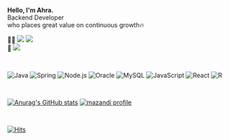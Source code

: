 **Hello, I'm Ahra.**
<br />
Backend Developer <br/>
who places great value on continuous growth🔥
<br />

✍🏻 <a href="https://velog.io/@ooz34/posts"><img src="https://img.shields.io/badge/-Blog-20C997?style=flat-square&logo=Velog&logoColor=white&"/></a> 
    <a href="https://codesnapmag.hashnode.dev/"><img src="https://img.shields.io/badge/-CodeSnap-2962FF?style=flat-square&logo=hashnode&logoColor=white&"/></a> <br/>
💼 <a href="https://www.notion.so/ooz34/a7c7e4da7eed4208844d2ac489461ad3?pvs=4/"><img src="https://img.shields.io/badge/-Portfolio-000000?style=flat-square&logo=Notion&logoColor=white"/></a> <br/>

<br/>

![Java](https://img.shields.io/badge/-Java\-white?style=flat-square&logo=java&logoColor=ffffff&color=007396)
![Spring](https://img.shields.io/badge/-Spring-white?style=flat-square&logo=spring&logoColor=ffffff&color=6DB33F)
![Node.js](https://img.shields.io/badge/-Node.js-white?style=flat-square&logo=node.js&logoColor=ffffff&color=339933)
![Oracle](https://img.shields.io/badge/-Oracle-white?style=flat-square&logo=oracle&logoColor=ffffff&color=F80000)
![MySQL](https://img.shields.io/badge/-MySQL-white?style=flat-square&logo=mysql&logoColor=ffffff&color=4479A1)
![JavaScript](https://img.shields.io/badge/-JavaScript-white?style=flat-square&logo=javascript&logoColor=ffffff&color=f0db4f)
![React](https://img.shields.io/badge/-React-white?style=flat-square&logo=react&logoColor=ffffff&color=61DBFB)
![R](https://img.shields.io/badge/-R-white?style=flat-square&logo=r&logoColor=ffffff&color=276DC3)

<br/>

[![Anurag's GitHub stats](https://github-readme-stats.vercel.app/api?username=ooz34&hide=stars,issues&show=reviews&theme=vue)](https://github.com/anuraghazra/github-readme-stats)
[![mazandi profile](http://mazandi.herokuapp.com/api?handle=o_oz&theme=cold)](https://solved.ac/o_oz)

<!-- [![Solved.ac프로필](http://mazassumnida.wtf/api/v2/generate_badge?boj=o_oz)](https://solved.ac/o_oz) -->
<!-- ![Top Langs](https://github-readme-stats.vercel.app/api/top-langs/?username=ooz34&layout=compact) -->

<br/>

[![Hits](https://hits.seeyoufarm.com/api/count/incr/badge.svg?url=https%3A%2F%2Fgithub.com%2Fooz34&count_bg=%23555555&title_bg=%23555555&icon=github.svg&icon_color=%23E7E7E7&title=hits&edge_flat=true)](https://hits.seeyoufarm.com)
